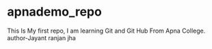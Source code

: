 # apnademo_repo
This Is My first repo, I am learning  Git and Git Hub From Apna College.
author-Jayant ranjan jha
